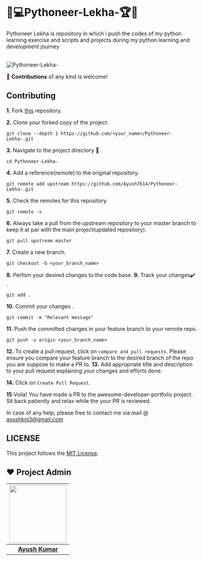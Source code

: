# 🎯💻Pythoneer-Lekha-🏆🏅
Pythoneer Lekha is repository in which i push the codes of my python learning exercise and scripts and projects during my python learning and development journey<br><br>

![Pythoneer-Lekha-](https://socialify.git.ci/Ayush7614/Pythoneer-Lekha-/image?forks=1&issues=1&language=1&owner=1&pattern=Brick%20Wall&pulls=1&stargazers=1&theme=Dark)

🚀 **Contributions** of any kind is welcome!

## Contributing

**1.**  Fork [this](https://github.com/Ayush7614/Pythoneer-Lekha-.git) repository.

**2.**  Clone your forked copy of the project.

```
git clone --depth 1 https://github.com/<your_name>/Pythoneer-Lekha-.git
```

**3.** Navigate to the project directory :file_folder: .

```
cd Pythoneer-Lekha-

```

**4.** Add a reference(remote) to the original repository.

```
git remote add upstream https://github.com/Ayush7614/Pythoneer-Lekha-.git
```

**5.** Check the remotes for this repository.
```
git remote -v
```

**6.** Always take a pull from the upstream repository to your master branch to keep it at par with the main project(updated repository).

```
git pull upstream master
```

**7.** Create a new branch.

```
git checkout -b <your_branch_name>
```

**8.** Perfom your desired changes to the code base.
**9.** Track your changes:heavy_check_mark: .

```
git add . 
```

**10.** Commit your changes .

```
git commit -m "Relevant message"
```

**11.** Push the committed changes in your feature branch to your remote repo.
```
git push -u origin <your_branch_name>
```

**12.** To create a pull request, click on `compare and pull requests`. Please ensure you compare your feature branch to the desired branch of the repo you are suppose to make a PR to.
**13.** Add appropriate title and description to your pull request explaining your changes and efforts done.


**14.** Click on `Create Pull Request`.


**15** Voila! You have made a PR to the awesome-developer-portfolio project. Sit back patiently and relax while the your PR is reviewed. 

 In case of any help, please free to contact me via mail @ ayushknj3@gmail.com




## LICENSE
This project follows the [MIT License](https://github.com/Ayush7614/Pythoneer-Lekha-/blob/master/LICENSE).


## ❤️ Project Admin

|                                     <a href="https://github.com/Ayush7614"><img src="https://avatars.githubusercontent.com/u/67006255?s=400&u=c0e16c3bba31328a028cfcca4b1fa7599509f905&v=4" width=150px height=150px /></a>                                      |
| :-----------------------------------------------------------------------------------------------------------------------------------------------------------------------------------------------------------------------------------------------------------------: |
|                                                                                      **[Ayush Kumar](https://www.linkedin.com/in/ayush-kumar-%F0%9F%87%AE%F0%9F%87%B3-984443191/)**                                                                                    |
